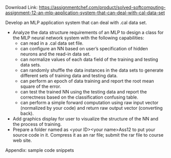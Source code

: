 Download Link: https://assignmentchef.com/product/solved-softcomputing-assignment-12-an-mlp-application-system-that-can-deal-with-cal-data-set
<br>



Develop an MLP application system that can deal with .cal data set.

<ul>

 <li>Analyze the data structure requirements of an MLP to design a class for the MLP neural network system with the following capabilities:

  <ul>

   <li>can read in a .cal data set file.</li>

   <li>can configure an NN based on user’s specification of hidden neurons and the read-in data set.</li>

   <li>can normalize values of each data field of the training and testing data sets.</li>

   <li>can randomly shuffle the data instances in the data sets to generate different sets of training data and testing data.</li>

   <li>can perform an epoch of data training and report the root mean square of the error.</li>

   <li>can test the trained NN using the testing data and report the correctness based on the classification confusing table.</li>

   <li>can perform a simple forward computation using raw input vector (normalized by your code) and return raw output vector (converting back).</li>

  </ul></li>

 <li>Add graphics display for user to visualize the structure of the NN and the process of training.</li>

 <li>Prepare a folder named as &lt;your ID&gt;&lt;your name&gt;Ass12 to put your source code in it. Compress it as an rar file; submit the rar file to course web site.</li>

</ul>

Appendix: sample code snippets